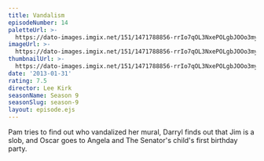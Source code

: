 ```yaml
---
title: Vandalism
episodeNumber: 14
paletteUrl: >-
  https://dato-images.imgix.net/151/1471788856-rrIo7qOL3NxePOLgbJOOo3myG7v.jpg?auto=enhance&ch=DPR%2CWidth&palette=json
imageUrl: >-
  https://dato-images.imgix.net/151/1471788856-rrIo7qOL3NxePOLgbJOOo3myG7v.jpg?auto=compress%2Cformat&ch=DPR%2CWidth&w=500
thumbnailUrl: >-
  https://dato-images.imgix.net/151/1471788856-rrIo7qOL3NxePOLgbJOOo3myG7v.jpg?auto=enhance&ch=DPR%2CWidth&fit=crop&fm=jpg&h=280&w=500
date: '2013-01-31'
rating: 7.5
director: Lee Kirk
seasonName: Season 9
seasonSlug: season-9
layout: episode.ejs
---
```


Pam tries to find out who vandalized her mural, Darryl finds out that Jim is a slob, and Oscar goes to Angela and The Senator's child's first birthday party.